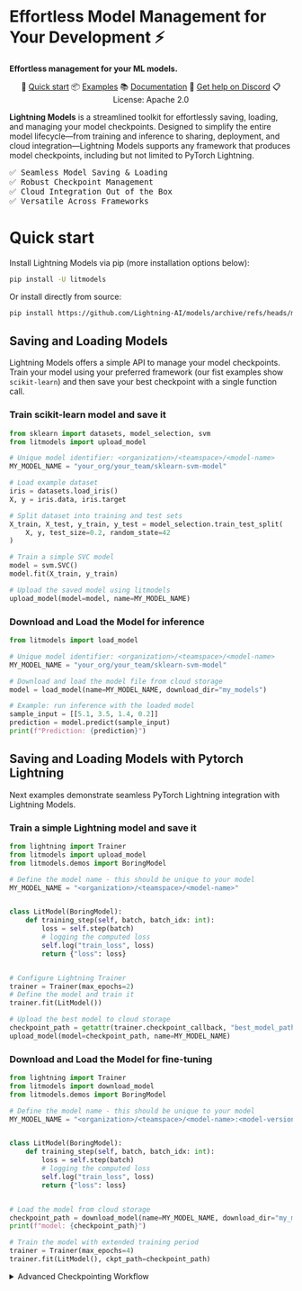 # Effortless Model Management for Your Development ⚡

__Effortless management for your ML models.__

<div align="center">

🚀 [Quick start](#quick-start)
📦 [Examples](#saving-and-loading-models)
📚 [Documentation](https://lightning.ai/docs/overview/model-registry)
💬 [Get help on Discord](https://discord.com/invite/XncpTy7DSt)
📋 License: Apache 2.0

</div>

**Lightning Models** is a streamlined toolkit for effortlessly saving, loading, and managing your model checkpoints. Designed to simplify the entire model lifecycle—from training and inference to sharing, deployment, and cloud integration—Lightning Models supports any framework that produces model checkpoints, including but not limited to PyTorch Lightning.

<pre>
✅ Seamless Model Saving & Loading
✅ Robust Checkpoint Management
✅ Cloud Integration Out of the Box
✅ Versatile Across Frameworks
</pre>

# Quick start

Install Lightning Models via pip (more installation options below):

```bash
pip install -U litmodels
```

Or install directly from source:

```bash
pip install https://github.com/Lightning-AI/models/archive/refs/heads/main.zip
```

## Saving and Loading Models

Lightning Models offers a simple API to manage your model checkpoints.
Train your model using your preferred framework (our fist examples show `scikit-learn`) and then save your best checkpoint with a single function call.

### Train scikit-learn model and save it

```python
from sklearn import datasets, model_selection, svm
from litmodels import upload_model

# Unique model identifier: <organization>/<teamspace>/<model-name>
MY_MODEL_NAME = "your_org/your_team/sklearn-svm-model"

# Load example dataset
iris = datasets.load_iris()
X, y = iris.data, iris.target

# Split dataset into training and test sets
X_train, X_test, y_train, y_test = model_selection.train_test_split(
    X, y, test_size=0.2, random_state=42
)

# Train a simple SVC model
model = svm.SVC()
model.fit(X_train, y_train)

# Upload the saved model using litmodels
upload_model(model=model, name=MY_MODEL_NAME)
```

### Download and Load the Model for inference

```python
from litmodels import load_model

# Unique model identifier: <organization>/<teamspace>/<model-name>
MY_MODEL_NAME = "your_org/your_team/sklearn-svm-model"

# Download and load the model file from cloud storage
model = load_model(name=MY_MODEL_NAME, download_dir="my_models")

# Example: run inference with the loaded model
sample_input = [[5.1, 3.5, 1.4, 0.2]]
prediction = model.predict(sample_input)
print(f"Prediction: {prediction}")
```

## Saving and Loading Models with Pytorch Lightning

Next examples demonstrate seamless PyTorch Lightning integration with Lightning Models.

### Train a simple Lightning model and save it

```python
from lightning import Trainer
from litmodels import upload_model
from litmodels.demos import BoringModel

# Define the model name - this should be unique to your model
MY_MODEL_NAME = "<organization>/<teamspace>/<model-name>"


class LitModel(BoringModel):
    def training_step(self, batch, batch_idx: int):
        loss = self.step(batch)
        # logging the computed loss
        self.log("train_loss", loss)
        return {"loss": loss}


# Configure Lightning Trainer
trainer = Trainer(max_epochs=2)
# Define the model and train it
trainer.fit(LitModel())

# Upload the best model to cloud storage
checkpoint_path = getattr(trainer.checkpoint_callback, "best_model_path")
upload_model(model=checkpoint_path, name=MY_MODEL_NAME)
```

### Download and Load the Model for fine-tuning

```python
from lightning import Trainer
from litmodels import download_model
from litmodels.demos import BoringModel

# Define the model name - this should be unique to your model
MY_MODEL_NAME = "<organization>/<teamspace>/<model-name>:<model-version>"


class LitModel(BoringModel):
    def training_step(self, batch, batch_idx: int):
        loss = self.step(batch)
        # logging the computed loss
        self.log("train_loss", loss)
        return {"loss": loss}


# Load the model from cloud storage
checkpoint_path = download_model(name=MY_MODEL_NAME, download_dir="my_models")
print(f"model: {checkpoint_path}")

# Train the model with extended training period
trainer = Trainer(max_epochs=4)
trainer.fit(LitModel(), ckpt_path=checkpoint_path)
```

<details>
    <summary>Advanced Checkpointing Workflow</summary>

Enhance your training process with an automatic checkpointing callback that uploads the best model at the end of each epoch.
While the example uses PyTorch Lightning callbacks, similar workflows can be implemented in any training loop that produces checkpoints.

```python
import os
import torch.utils.data as data
import torchvision as tv
from lightning import Callback, Trainer
from litmodels import upload_model
from litmodels.demos import BoringModel

# Define the model name - this should be unique to your model
MY_MODEL_NAME = "<organization>/<teamspace>/<model-name>"


class LitModel(BoringModel):
    def training_step(self, batch, batch_idx: int):
        loss = self.step(batch)
        # logging the computed loss
        self.log("train_loss", loss)
        return {"loss": loss}


class UploadModelCallback(Callback):
    def on_train_epoch_end(self, trainer, pl_module):
        # Get the best model path from the checkpoint callback
        checkpoint_path = getattr(trainer.checkpoint_callback, "best_model_path")
        if checkpoint_path and os.path.exists(checkpoint_path):
            upload_model(model=checkpoint_path, name=MY_MODEL_NAME)


dataset = tv.datasets.MNIST(".", download=True, transform=tv.transforms.ToTensor())
train, val = data.random_split(dataset, [55000, 5000])

trainer = Trainer(
    max_epochs=2,
    callbacks=[UploadModelCallback()],
)
trainer.fit(
    LitModel(),
    data.DataLoader(train, batch_size=256),
    data.DataLoader(val, batch_size=256),
)
```

</details>
